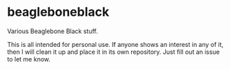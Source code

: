 beagleboneblack
===============

Various Beaglebone Black stuff.

This is all intended for personal use. If anyone shows an interest in any of it, then I will clean it up and place it in its own repository. Just fill out an issue to let me know.
